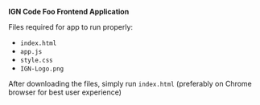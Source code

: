 **IGN Code Foo Frontend Application**

Files required for app to run properly:
- `index.html`
- `app.js`
- `style.css`
- `IGN-Logo.png`

After downloading the files, simply run `index.html` (preferably on Chrome browser for best user experience) 
